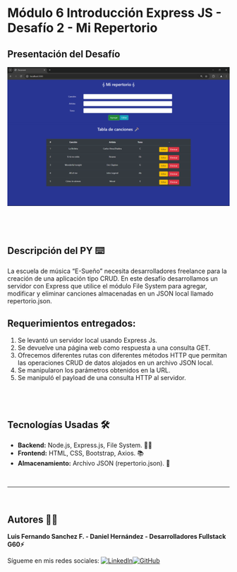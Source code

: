 # Módulo 6 Introducción Express JS - Desafío 2 - Mi Repertorio

## Presentación del Desafío

![Pantalla VSCode](./images/presentacionDesafio.png)

## <br/>

## Descripción del PY ⌨️

La escuela de música “E-Sueño” necesita desarrolladores freelance para la creación de una aplicación tipo CRUD. En este desafío desarrollamos un servidor con Express que utilice el módulo File
System para agregar, modificar y eliminar canciones almacenadas en un JSON local llamado repertorio.json.

## Requerimientos entregados:

1. Se levantó un servidor local usando Express Js.
2. Se devuelve una página web como respuesta a una consulta GET.
3. Ofrecemos diferentes rutas con diferentes métodos HTTP que permitan las operaciones CRUD de datos alojados en un archivo JSON local.
4. Se manipularon los parámetros obtenidos en la URL.
5. Se manipuló el payload de una consulta HTTP al servidor.

## <br/>

## Tecnologías Usadas 🛠️

- **Backend:** Node.js, Express.js, File System. 🧑‍💻
- **Frontend:** HTML, CSS, Bootstrap, Axios. 📚
- **Almacenamiento:** Archivo JSON (repertorio.json). 🫙

<br/>

---

<br>

## Autores 👨‍💻

**Luis Fernando Sanchez F. - Daniel Hernández - Desarrolladores Fullstack G60⚡**

Sígueme en mis redes sociales: [![LinkedIn](https://img.shields.io/badge/LinkedIn-%230077B5.svg?logo=linkedin&logoColor=white)](https://www.linkedin.com/in/luisfernandosanchezflorez)[![GitHub](https://img.shields.io/badge/GitHub-black?logo=github)](https://github.com/luisfersan)
<br>

